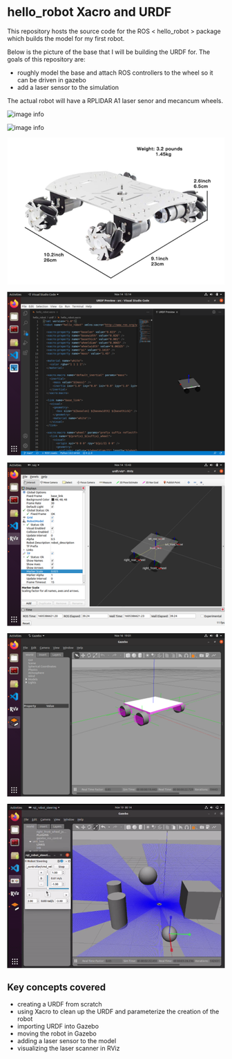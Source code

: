 # hello_robot Xacro and URDF #

This repository hosts the source code for the ROS < hello_robot > package which builds the model for my first robot.

Below is the picture of the base that I will be building the URDF for.  The goals of this repository are:
- roughly model the base and attach ROS controllers to the wheel so it can be driven in gazebo
- add a laser sensor to the simulation 

The actual robot will have a RPLIDAR A1 laser senor and mecancum wheels.

![image info](./pictures/base_assembly.png)

![image info](./pictures/wiring.png)

![image info](./pictures/robotBase.png)


![image info](./pictures/URDF.png)


![image info](./pictures/Rviz.png)

![image info](./pictures/gazebo.png)

![image info](./pictures/drivingRobot.gif)

## Key concepts covered ##
- creating a URDF from scratch
- using Xacro to clean up the URDF and parameterize the creation of the robot
- importing URDF into Gazebo
- moving the robot in Gazebo
- adding a laser sensor to the model
- visualizing the laser scanner in RViz




